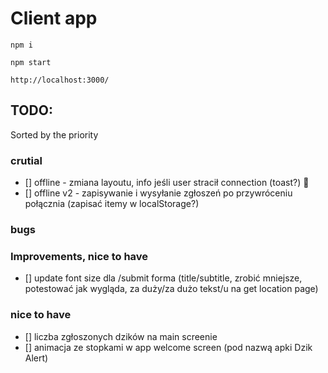 # Client app

`npm i`

`npm start`

`http://localhost:3000/`

## TODO:

Sorted by the priority

### crutial

- [] offline - zmiana layoutu, info jeśli user stracił connection (toast?) 🚀
- [] offline v2 - zapisywanie i wysyłanie zgłoszeń po przywróceniu połącznia (zapisać itemy w localStorage?)

### bugs

### Improvements, nice to have

- [] update font size dla /submit forma (title/subtitle, zrobić mniejsze, potestować jak wygląda, za duży/za dużo tekst/u na get location page)

### nice to have

- [] liczba zgłoszonych dzików na main screenie
- [] animacja ze stopkami w app welcome screen (pod nazwą apki Dzik Alert)

